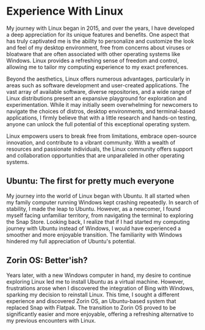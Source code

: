 # Experience With Linux

My journey with Linux began in 2015, and over the years, I have developed a deep appreciation for its unique features and benefits. One aspect that has truly captivated me is the ability to personalize and customize the look and feel of my desktop environment, free from concerns about viruses or bloatware that are often associated with other operating systems like Windows. Linux provides a refreshing sense of freedom and control, allowing me to tailor my computing experience to my exact preferences.

Beyond the aesthetics, Linux offers numerous advantages, particularly in areas such as software development and user-created applications. The vast array of available software, diverse repositories, and a wide range of Linux distributions present an expansive playground for exploration and experimentation. While it may initially seem overwhelming for newcomers to navigate the choices of distros, desktop environments, and terminal-based applications, I firmly believe that with a little research and hands-on testing, anyone can unlock the full potential of this exceptional operating system.

Linux empowers users to break free from limitations, embrace open-source innovation, and contribute to a vibrant community. With a wealth of resources and passionate individuals, the Linux community offers support and collaboration opportunities that are unparalleled in other operating systems.

## Ubuntu: The first for pretty much everyone

My journey into the world of Linux began with Ubuntu. It all started when my family computer running Windows kept crashing repeatedly. In search of stability, I made the leap to Ubuntu. However, as a newcomer, I found myself facing unfamiliar territory, from navigating the terminal to exploring the Snap Store. Looking back, I realize that if I had started my computing journey with Ubuntu instead of Windows, I would have experienced a smoother and more enjoyable transition. The familiarity with Windows hindered my full appreciation of Ubuntu's potential.

## Zorin OS: Better'ish?

Years later, with a new Windows computer in hand, my desire to continue exploring Linux led me to install Ubuntu as a virtual machine. However, frustrations arose when I discovered the integration of Bing with Windows, sparking my decision to reinstall Linux. This time, I sought a different experience and discovered Zorin OS, an Ubuntu-based system that replaced Snap with Flatpak. The transition to Zorin OS proved to be significantly easier and more enjoyable, offering a refreshing alternative to my previous encounters with Linux.